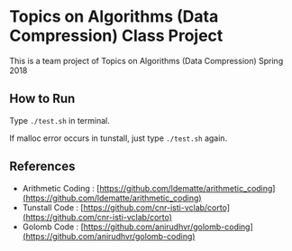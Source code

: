 # Topics on Algorithms (Data Compression) Class Project

This is a team project of Topics on Algorithms (Data Compression) Spring 2018



## How to Run

Type `./test.sh` in terminal.

If malloc error occurs in tunstall, just type `./test.sh` again.



## References

- Arithmetic Coding : [https://github.com/ldematte/arithmetic_coding](https://github.com/ldematte/arithmetic_coding)
- Tunstall Code : [https://github.com/cnr-isti-vclab/corto](https://github.com/cnr-isti-vclab/corto)
- Golomb Code : [https://github.com/anirudhvr/golomb-coding](https://github.com/anirudhvr/golomb-coding)


